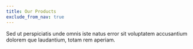```yaml
---
title: Our Products
exclude_from_nav: true
---
```

Sed ut perspiciatis unde omnis iste natus error sit voluptatem accusantium dolorem que laudantium, totam rem aperiam.

